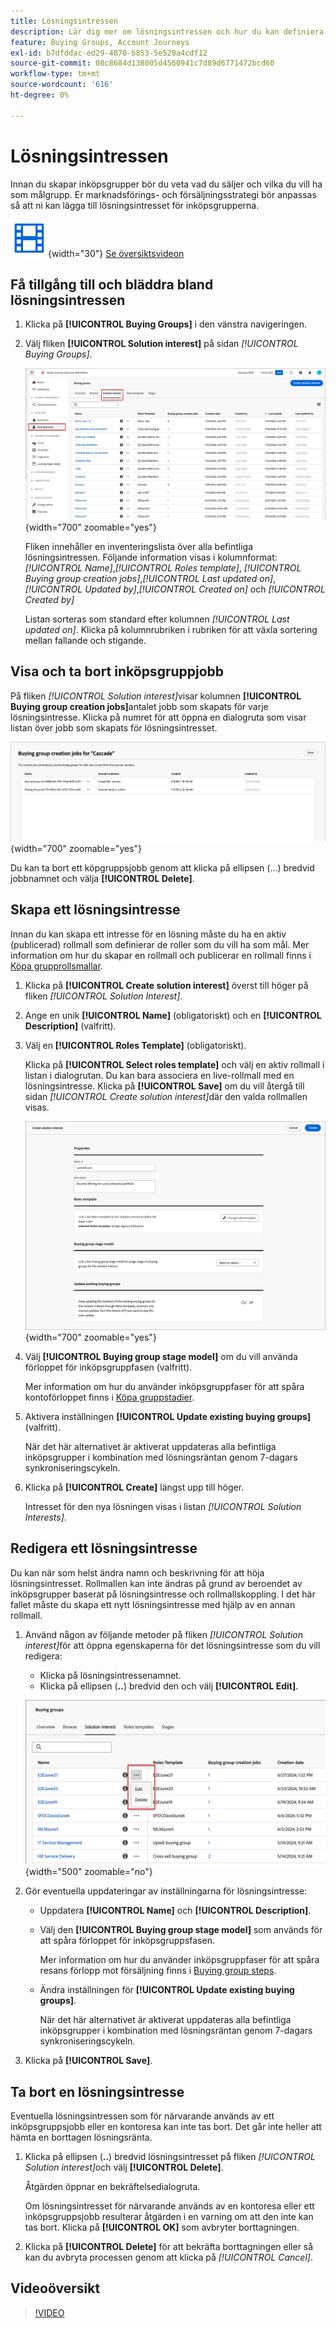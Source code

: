 ```yaml
---
title: Lösningsintressen
description: Lär dig mer om lösningsintressen och hur du kan definiera dem för användning inom dina inköpsgrupper.
feature: Buying Groups, Account Journeys
exl-id: b7dfddac-ed29-4870-b853-5e520a4cdf12
source-git-commit: 08c8684d138005d4560941c7d89d6771472bcd60
workflow-type: tm+mt
source-wordcount: '616'
ht-degree: 0%

---
```


# Lösningsintressen

Innan du skapar inköpsgrupper bör du veta vad du säljer och vilka du vill ha som målgrupp. Er marknadsförings- och försäljningsstrategi bör anpassas så att ni kan lägga till lösningsintresset för inköpsgrupperna.

![Video](../../assets/do-not-localize/icon-video.svg){width="30"} [Se översiktsvideon](#overview-video)

## Få tillgång till och bläddra bland lösningsintressen

1. Klicka på **[!UICONTROL Buying Groups]** i den vänstra navigeringen.

1. Välj fliken **[!UICONTROL Solution interest]** på sidan _[!UICONTROL Buying Groups]_.

   ![Fliken Lösningsintresse](assets/solution-interest-tab.png){width="700" zoomable="yes"}

   Fliken innehåller en inventeringslista över alla befintliga lösningsintressen. Följande information visas i kolumnformat: _[!UICONTROL Name]_,_[!UICONTROL Roles template]_, _[!UICONTROL Buying group creation jobs]_,_[!UICONTROL Last updated on]_, _[!UICONTROL Updated by]_,_[!UICONTROL Created on]_ och _[!UICONTROL Created by]_

   Listan sorteras som standard efter kolumnen _[!UICONTROL Last updated on]_. Klicka på kolumnrubriken i rubriken för att växla sortering mellan fallande och stigande.

## Visa och ta bort inköpsgruppjobb

På fliken _[!UICONTROL Solution interest]_&#x200B;visar kolumnen **[!UICONTROL Buying group creation jobs]**&#x200B;antalet jobb som skapats för varje lösningsintresse. Klicka på numret för att öppna en dialogruta som visar listan över jobb som skapats för lösningsintresset.

![Köper gruppjobb för lösningsintresse](assets/buying-group-jobs-for-solution-interest.png){width="700" zoomable="yes"}

Du kan ta bort ett köpgruppsjobb genom att klicka på ellipsen (...) bredvid jobbnamnet och välja **[!UICONTROL Delete]**.

## Skapa ett lösningsintresse

Innan du kan skapa ett intresse för en lösning måste du ha en aktiv (publicerad) rollmall som definierar de roller som du vill ha som mål. Mer information om hur du skapar en rollmall och publicerar en rollmall finns i [Köpa grupprollsmallar](./buying-groups-role-templates.md).

1. Klicka på **[!UICONTROL Create solution interest]** överst till höger på fliken _[!UICONTROL Solution Interest]_.

1. Ange en unik **[!UICONTROL Name]** (obligatoriskt) och en **[!UICONTROL Description]** (valfritt).

1. Välj en **[!UICONTROL Roles Template]** (obligatoriskt).

   Klicka på **[!UICONTROL Select roles template]** och välj en aktiv rollmall i listan i dialogrutan. Du kan bara associera en live-rollmall med en lösningsintresse. Klicka på **[!UICONTROL Save]** om du vill återgå till sidan _[!UICONTROL Create solution interest]_&#x200B;där den valda rollmallen visas.

   ![Lägg till en rollmall i lösningsintresset](assets/solution-interest-create.png){width="700" zoomable="yes"}

1. Välj **[!UICONTROL Buying group stage model]** om du vill använda förloppet för inköpsgruppfasen (valfritt).

   Mer information om hur du använder inköpsgruppfaser för att spåra kontoförloppet finns i [Köpa gruppstadier](./buying-group-stages.md).

1. Aktivera inställningen **[!UICONTROL Update existing buying groups]** (valfritt).

   När det här alternativet är aktiverat uppdateras alla befintliga inköpsgrupper i kombination med lösningsräntan genom 7-dagars synkroniseringscykeln.

1. Klicka på **[!UICONTROL Create]** längst upp till höger.

   Intresset för den nya lösningen visas i listan _[!UICONTROL Solution Interests]_.

## Redigera ett lösningsintresse

Du kan när som helst ändra namn och beskrivning för att höja lösningsintresset. Rollmallen kan inte ändras på grund av beroendet av inköpsgrupper baserat på lösningsintresse och rollmallskoppling. I det här fallet måste du skapa ett nytt lösningsintresse med hjälp av en annan rollmall.

1. Använd någon av följande metoder på fliken _[!UICONTROL Solution interest]_&#x200B;för att öppna egenskaperna för det lösningsintresse som du vill redigera:

   * Klicka på lösningsintressenamnet.
   * Klicka på ellipsen (**..**) bredvid den och välj **[!UICONTROL Edit]**.

   ![Lösning intresserar mer meny](assets/solution-interests-more-menu.png){width="500" zoomable="no"}

1. Gör eventuella uppdateringar av inställningarna för lösningsintresse:

   * Uppdatera **[!UICONTROL Name]** och **[!UICONTROL Description]**.

   * Välj den **[!UICONTROL Buying group stage model]** som används för att spåra förloppet för inköpsgruppsfasen.

     Mer information om hur du använder inköpsgruppfaser för att spåra resans förlopp mot försäljning finns i [Buying group steps](./buying-group-stages.md).

   * Ändra inställningen för **[!UICONTROL Update existing buying groups]**.

     När det här alternativet är aktiverat uppdateras alla befintliga inköpsgrupper i kombination med lösningsräntan genom 7-dagars synkroniseringscykeln.

1. Klicka på **[!UICONTROL Save]**.

## Ta bort en lösningsintresse

Eventuella lösningsintressen som för närvarande används av ett inköpsgruppsjobb eller en kontoresa kan inte tas bort. Det går inte heller att hämta en borttagen lösningsränta.

1. Klicka på ellipsen (**..**) bredvid lösningsintresset på fliken _[!UICONTROL Solution interest]_&#x200B;och välj **[!UICONTROL Delete]**.

   Åtgärden öppnar en bekräftelsedialogruta.

   Om lösningsintresset för närvarande används av en kontoresa eller ett inköpsgruppsjobb resulterar åtgärden i en varning om att den inte kan tas bort. Klicka på **[!UICONTROL OK]** som avbryter borttagningen.

1. Klicka på **[!UICONTROL Delete]** för att bekräfta borttagningen eller så kan du avbryta processen genom att klicka på _[!UICONTROL Cancel]_.

## Videoöversikt

>[!VIDEO](https://video.tv.adobe.com/v/3433080/?learn=on)

